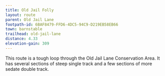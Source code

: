 ```yaml
---
title: Old Jail Folly
layout: route
parent: Old Jail Lane
footpath-id: 6BAF8479-FFD6-4DC5-94C9-D219EB58EB66
town: barnstable
trailhead: old-jail-lane
distance: 4.33
elevation-gain: 309
---
```

This route is a tough loop through the Old Jail Lane Conservation Area. It has several sections of steep single track and a few sections of more sedate double track.